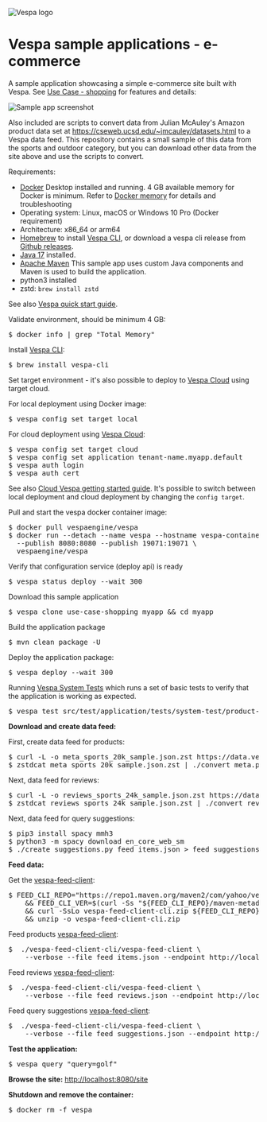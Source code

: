 <!-- Copyright Yahoo. Licensed under the terms of the Apache 2.0 license. See LICENSE in the project root. -->

![Vespa logo](https://vespa.ai/assets/vespa-logo-color.png)

# Vespa sample applications - e-commerce

A sample application showcasing a simple e-commerce site built with Vespa.
See [Use Case - shopping](https://docs.vespa.ai/en/use-case-shopping.html) for features and details:

![Sample app screenshot](https://docs.vespa.ai/assets/img/shopping-1.png)

Also included are scripts to convert data from Julian McAuley's Amazon product data set at
https://cseweb.ucsd.edu/~jmcauley/datasets.html to a Vespa data feed.
This repository contains a small sample of this data from the sports and outdoor category,
but you can download other data from the site above and use the scripts to convert.

Requirements:
* [Docker](https://www.docker.com/) Desktop installed and running. 4 GB available memory for Docker is minimum.
  Refer to [Docker memory](https://docs.vespa.ai/en/operations/docker-containers.html#memory)
  for details and troubleshooting
* Operating system: Linux, macOS or Windows 10 Pro (Docker requirement)
* Architecture: x86_64 or arm64 
* [Homebrew](https://brew.sh/) to install [Vespa CLI](https://docs.vespa.ai/en/vespa-cli.html), or download
  a vespa cli release from [Github releases](https://github.com/vespa-engine/vespa/releases).
* [Java 17](https://openjdk.org/projects/jdk/17/) installed.
* [Apache Maven](https://maven.apache.org/install.html) This sample app uses custom Java components and Maven is used
  to build the application.
* python3 installed
* zstd: `brew install zstd`

See also [Vespa quick start guide](https://docs.vespa.ai/en/vespa-quick-start.html).

Validate environment, should be minimum 4 GB:
<pre>
$ docker info | grep "Total Memory"
</pre>

Install [Vespa CLI](https://docs.vespa.ai/en/vespa-cli.html):
<pre >
$ brew install vespa-cli
</pre>

Set target environment - it's also possible to deploy to [Vespa Cloud](https://cloud.vespa.ai/) using target cloud.

For local deployment using Docker image:
<pre data-test="exec">
$ vespa config set target local
</pre>

For cloud deployment using [Vespa Cloud](https://cloud.vespa.ai/):
<pre>
$ vespa config set target cloud
$ vespa config set application tenant-name.myapp.default
$ vespa auth login 
$ vespa auth cert
</pre>

See also [Cloud Vespa getting started guide](https://cloud.vespa.ai/en/getting-started). It's possible
to switch between local deployment and cloud deployment by changing the `config target`.

Pull and start the vespa docker container image:

<pre data-test="exec">
$ docker pull vespaengine/vespa
$ docker run --detach --name vespa --hostname vespa-container \
  --publish 8080:8080 --publish 19071:19071 \
  vespaengine/vespa
</pre>

Verify that configuration service (deploy api) is ready

<pre data-test="exec">
$ vespa status deploy --wait 300
</pre>

Download this sample application

<pre data-test="exec">
$ vespa clone use-case-shopping myapp && cd myapp
</pre>

Build the application package
<pre data-test="exec" data-test-expect="BUILD SUCCESS" data-test-timeout="300">
$ mvn clean package -U
</pre>

Deploy the application package:
<pre data-test="exec" data-test-assert-contains="Success">
$ vespa deploy --wait 300
</pre>

Running [Vespa System Tests](https://docs.vespa.ai/en/reference/testing.html)
which runs a set of basic tests to verify that the application is working as expected.

<pre data-test="exec" data-test-assert-contains="Success">
$ vespa test src/test/application/tests/system-test/product-search-test.json
</pre>

**Download and create data feed:**

First, create data feed for products:
<pre data-test="exec">
$ curl -L -o meta_sports_20k_sample.json.zst https://data.vespa.oath.cloud/sample-apps-data/meta_sports_20k_sample.json.zst 
$ zstdcat meta_sports_20k_sample.json.zst | ./convert_meta.py > feed_items.json
</pre>

Next, data feed for reviews:
<pre data-test="exec">
$ curl -L -o reviews_sports_24k_sample.json.zst https://data.vespa.oath.cloud/sample-apps-data/reviews_sports_24k_sample.json.zst
$ zstdcat reviews_sports_24k_sample.json.zst | ./convert_reviews.py > feed_reviews.json
</pre>

Next, data feed for query suggestions:
<pre data-test="exec">
$ pip3 install spacy mmh3
$ python3 -m spacy download en_core_web_sm 
$ ./create_suggestions.py feed_items.json > feed_suggestions.json
</pre>

**Feed data:**

Get the [vespa-feed-client](https://docs.vespa.ai/en/vespa-feed-client.html):
<pre data-test="exec">
$ FEED_CLI_REPO="https://repo1.maven.org/maven2/com/yahoo/vespa/vespa-feed-client-cli" \
	&& FEED_CLI_VER=$(curl -Ss "${FEED_CLI_REPO}/maven-metadata.xml" | sed -n 's/.*&lt;release&gt;\(.*\)&lt;.*&gt;/\1/p') \
	&& curl -SsLo vespa-feed-client-cli.zip ${FEED_CLI_REPO}/${FEED_CLI_VER}/vespa-feed-client-cli-${FEED_CLI_VER}-zip.zip \
	&& unzip -o vespa-feed-client-cli.zip
</pre>

Feed products [vespa-feed-client](https://docs.vespa.ai/en/vespa-feed-client.html):
<pre data-test="exec">
$  ./vespa-feed-client-cli/vespa-feed-client \
    --verbose --file feed_items.json --endpoint http://localhost:8080
</pre>

Feed reviews [vespa-feed-client](https://docs.vespa.ai/en/vespa-feed-client.html):
<pre data-test="exec">
$  ./vespa-feed-client-cli/vespa-feed-client \
    --verbose --file feed_reviews.json --endpoint http://localhost:8080
</pre>

Feed query suggestions [vespa-feed-client](https://docs.vespa.ai/en/vespa-feed-client.html):
<pre data-test="exec">
$  ./vespa-feed-client-cli/vespa-feed-client \
    --verbose --file feed_suggestions.json --endpoint http://localhost:8080
</pre>

**Test the application:**
<pre data-test="exec" data-test-assert-contains="id:item:item::">
$ vespa query "query=golf"
</pre>

**Browse the site:**
[http://localhost:8080/site](http://localhost:8080/site)

**Shutdown and remove the container:**
<pre data-test="after">
$ docker rm -f vespa
</pre>
